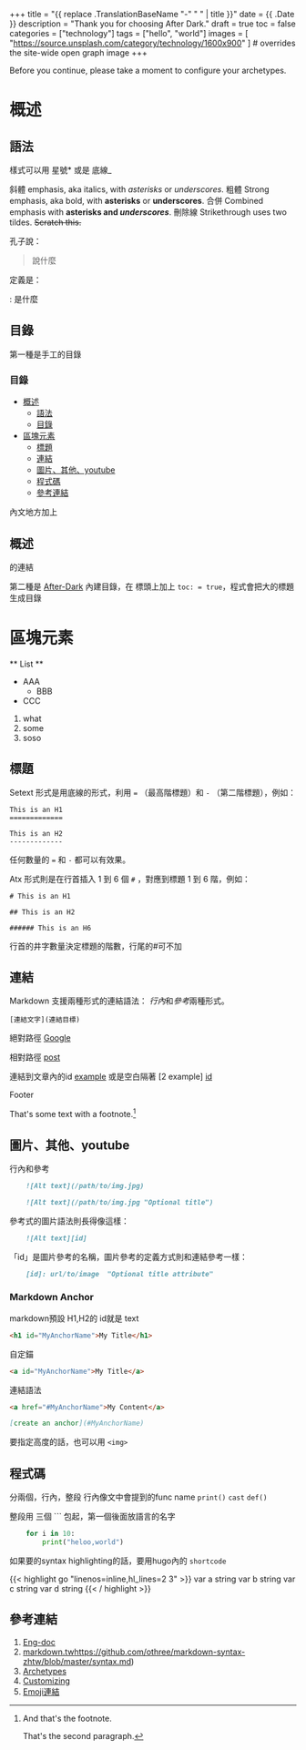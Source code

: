 +++
title = "{{ replace .TranslationBaseName "-" " " | title }}"
date = {{ .Date }}
description = "Thank you for choosing After Dark."
draft = true
toc = false
categories = ["technology"]
tags = ["hello", "world"]
images = [
  "https://source.unsplash.com/category/technology/1600x900"
] # overrides the site-wide open graph image
+++

Before you continue, please take a moment to configure your archetypes.


<!--more-->

概述
========

語法
--------

樣式可以用 星號\* 或是 底線\_

斜體 emphasis, aka italics, with *asterisks* or _underscores_.
粗體 Strong emphasis, aka bold, with **asterisks** or __underscores__.
合併 Combined emphasis with **asterisks and _underscores_**.
刪除線 Strikethrough uses two tildes. ~~Scratch this.~~


孔子說：

> 說什麼

定義是：

: 是什麼


目錄
--------

第一種是手工的目錄

<h3 id="toc">目錄</h3>

*   [概述](#overview)
	* [語法](#syntax)	
	* [目錄](#toc)
*   [區塊元素](#block)
	* [標題](#caption)
	* [連結](#link)
	* [圖片、其他、youtube](#media)
	* [程式碼](#code)
	* [參考連結](#ref)


內文地方加上 <h2 id="overview">概述</h2>的連結

第二種是 [After-Dark](https://comfusion.github.io/after-dark/)  內建目錄，在
標頭上加上  `toc: = true`，程式會把大的標題生成目錄


區塊元素
========

 ** List **

* AAA
	* BBB
* CCC


1. what
2. some
3. soso




標題
--------

Setext 形式是用底線的形式，利用 `=` （最高階標題）和 `-` （第二階標題），例如：

    This is an H1
    =============

    This is an H2
    -------------

任何數量的 `=` 和 `-` 都可以有效果。

Atx 形式則是在行首插入 1 到 6 個 `#` ，對應到標題 1 到 6 階，例如：

    # This is an H1

    ## This is an H2

    ###### This is an H6

行首的井字數量決定標題的階數，行尾的#可不加


連結
--------
Markdown 支援兩種形式的連結語法： *行內*和*參考*兩種形式。

	[連結文字](連結目標)

絕對路徑
[Google](https://www.google.com)

相對路徑
[post](/post/)

連結到文章內的id
[example][id] 或是空白隔著 [2 example] [id]

 [id]: http://example.com/  "Optional Title Here"
 [id]: http://example.com/  'Optional Title Here'
 [id]: http://example.com/  (Optional Title Here)
 [id]: <http://example.com/>  "Optional Title Here"

Footer

That's some text with a footnote.[^1]

[^1]: 
	And that's the footnote.

    That's the second paragraph.


圖片、其他、youtube
--------

行內和參考

```md
    ![Alt text](/path/to/img.jpg)

    ![Alt text](/path/to/img.jpg "Optional title")
```


參考式的圖片語法則長得像這樣：
```md
    ![Alt text][id]
```

「id」是圖片參考的名稱，圖片參考的定義方式則和連結參考一樣：

```md
    [id]: url/to/image  "Optional title attribute"
```


### Markdown Anchor

markdown預設 H1,H2的 id就是 text

```html
<h1 id="MyAnchorName">My Title</h1>
```

自定錨
```html
<a id="MyAnchorName">My Title</a>
```

連結語法

```html
<a href="#MyAnchorName">My Content</a>
```

```markdown
[create an anchor](#MyAnchorName)
```

要指定高度的話，也可以用 `<img>`

程式碼
--------

分兩個，行內，整段
行內像文中會提到的func name  `print()` `cast` `def()`

整段用 三個  \`\`\` 包起，第一個後面放語言的名字
```python
	for i in 10:
		print("heloo,world")
```

如果要的syntax highlighting的話，要用hugo內的 `shortcode`

{{< highlight go "linenos=inline,hl_lines=2 3" >}}
var a string
var b string
var c string
var d string
{{< / highlight >}}




參考連結
--------

1. [Eng-doc](http://daringfireball.net/projects/markdown/syntax)
2. [markdown.tw](: )https://github.com/othree/markdown-syntax-zhtw/blob/master/syntax.md)
3. [Archetypes](https://gohugo.io/content-management/archetypes/)
4. [Customizing](https://comfusion.github.io/after-dark/#customizing)
5. [Emoji連結](https://www.webpagefx.com/tools/emoji-cheat-sheet/)
